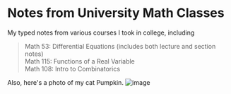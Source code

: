 # Notes from University Math Classes
My typed notes from various courses I took in college, including
> Math 53: Differential Equations (includes both lecture and section notes)  \
> Math 115: Functions of a Real Variable \
> Math 108: Intro to Combinatorics 

Also, here's a photo of my cat Pumpkin. 
![image](https://s36537.pcdn.co/wp-content/uploads/2018/01/Orange-tabby-cat-sleeping-with-eyes-closed.jpg.optimal.jpg)

